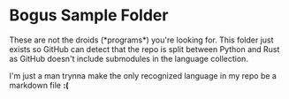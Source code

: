 # Bogus Sample Folder

These are not the droids (\*programs\*) you're looking for.  This folder just exists so GitHub can detect that the repo is split between Python and Rust as GitHub doesn't include submodules in the language collection.

I'm just a man trynna make the only recognized language in my repo be a markdown file **:(**
